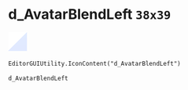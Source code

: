 # d_AvatarBlendLeft `38x39`
<img src="/img/d_AvatarBlendLeft.png" width=38 height=39>

``` CSharp
EditorGUIUtility.IconContent("d_AvatarBlendLeft")
```
```
d_AvatarBlendLeft
```
